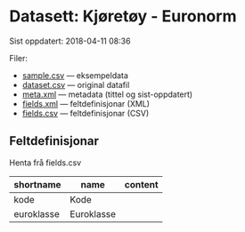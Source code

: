 # Datasett: 	Kjøretøy - Euronorm
 Sist oppdatert: 2018-04-11 08:36

 Filer:
 - [sample.csv](sample.csv) — eksempeldata
 - [dataset.csv](dataset.csv) — original datafil
- [meta.xml](meta.xml) — metadata (tittel og sist-oppdatert)
- [fields.xml](fields.xml) — feltdefinisjonar (XML)
- [fields.csv](fields.csv) — feltdefinisjonar (CSV)

## Feltdefinisjonar
Henta frå fields.csv

| shortname | name | content |
| --- | --- | --- |
| kode | Kode |  |
| euroklasse | Euroklasse |  |
